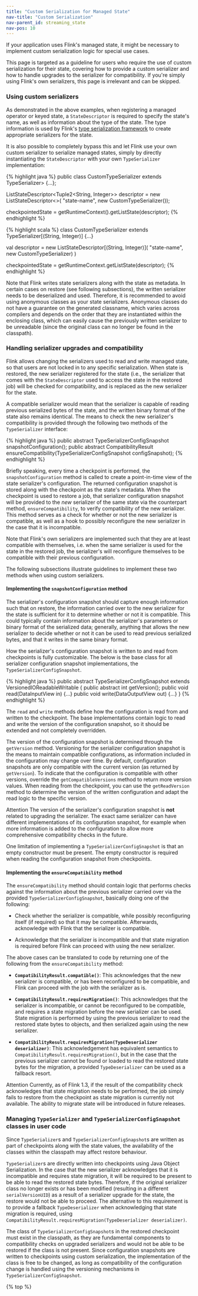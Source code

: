 ```yaml
---
title: "Custom Serialization for Managed State"
nav-title: "Custom Serialization"
nav-parent_id: streaming_state
nav-pos: 10
---
```

<!--
Licensed to the Apache Software Foundation (ASF) under one
or more contributor license agreements.  See the NOTICE file
distributed with this work for additional information
regarding copyright ownership.  The ASF licenses this file
to you under the Apache License, Version 2.0 (the
"License"); you may not use this file except in compliance
with the License.  You may obtain a copy of the License at

  http://www.apache.org/licenses/LICENSE-2.0

Unless required by applicable law or agreed to in writing,
software distributed under the License is distributed on an
"AS IS" BASIS, WITHOUT WARRANTIES OR CONDITIONS OF ANY
KIND, either express or implied.  See the License for the
specific language governing permissions and limitations
under the License.
-->

If your application uses Flink's managed state, it might be necessary to implement custom serialization logic for special use cases.

This page is targeted as a guideline for users who require the use of custom serialization for their state, covering how
to provide a custom serializer and how to handle upgrades to the serializer for compatibility. If you're simply using
Flink's own serializers, this page is irrelevant and can be skipped.

### Using custom serializers

As demonstrated in the above examples, when registering a managed operator or keyed state, a `StateDescriptor` is required
to specify the state's name, as well as information about the type of the state. The type information is used by Flink's
[type serialization framework](../../types_serialization.html) to create appropriate serializers for the state.

It is also possible to completely bypass this and let Flink use your own custom serializer to serialize managed states,
simply by directly instantiating the `StateDescriptor` with your own `TypeSerializer` implementation:

<div class="codetabs" markdown="1">
<div data-lang="java" markdown="1">
{% highlight java %}
public class CustomTypeSerializer extends TypeSerializer<Tuple2<String, Integer>> {...};

ListStateDescriptor<Tuple2<String, Integer>> descriptor =
    new ListStateDescriptor<>(
        "state-name",
        new CustomTypeSerializer());

checkpointedState = getRuntimeContext().getListState(descriptor);
{% endhighlight %}
</div>

<div data-lang="scala" markdown="1">
{% highlight scala %}
class CustomTypeSerializer extends TypeSerializer[(String, Integer)] {...}

val descriptor = new ListStateDescriptor[(String, Integer)](
    "state-name",
    new CustomTypeSerializer)
)

checkpointedState = getRuntimeContext.getListState(descriptor);
{% endhighlight %}
</div>
</div>

Note that Flink writes state serializers along with the state as metadata. In certain cases on restore (see following
subsections), the written serializer needs to be deserialized and used. Therefore, it is recommended to avoid using
anonymous classes as your state serializers. Anonymous classes do not have a guarantee on the generated classname,
which varies across compilers and depends on the order that they are instantiated within the enclosing class, which can 
easily cause the previously written serializer to be unreadable (since the original class can no longer be found in the
classpath).

### Handling serializer upgrades and compatibility

Flink allows changing the serializers used to read and write managed state, so that users are not locked in to any
specific serialization. When state is restored, the new serializer registered for the state (i.e., the serializer
that comes with the `StateDescriptor` used to access the state in the restored job) will be checked for compatibility,
and is replaced as the new serializer for the state.

A compatible serializer would mean that the serializer is capable of reading previous serialized bytes of the state,
and the written binary format of the state also remains identical. The means to check the new serializer's compatibility
is provided through the following two methods of the `TypeSerializer` interface:

{% highlight java %}
public abstract TypeSerializerConfigSnapshot snapshotConfiguration();
public abstract CompatibilityResult ensureCompatibility(TypeSerializerConfigSnapshot configSnapshot);
{% endhighlight %}

Briefly speaking, every time a checkpoint is performed, the `snapshotConfiguration` method is called to create a
point-in-time view of the state serializer's configuration. The returned configuration snapshot is stored along with the
checkpoint as the state's metadata. When the checkpoint is used to restore a job, that serializer configuration snapshot
will be provided to the _new_ serializer of the same state via the counterpart method, `ensureCompatibility`, to verify
compatibility of the new serializer. This method serves as a check for whether or not the new serializer is compatible,
as well as a hook to possibly reconfigure the new serializer in the case that it is incompatible.

Note that Flink's own serializers are implemented such that they are at least compatible with themselves, i.e. when the
same serializer is used for the state in the restored job, the serializer's will reconfigure themselves to be compatible
with their previous configuration.

The following subsections illustrate guidelines to implement these two methods when using custom serializers.

#### Implementing the `snapshotConfiguration` method

The serializer's configuration snapshot should capture enough information such that on restore, the information
carried over to the new serializer for the state is sufficient for it to determine whether or not it is compatible.
This could typically contain information about the serializer's parameters or binary format of the serialized data;
generally, anything that allows the new serializer to decide whether or not it can be used to read previous serialized
bytes, and that it writes in the same binary format.

How the serializer's configuration snapshot is written to and read from checkpoints is fully customizable. The below
is the base class for all serializer configuration snapshot implementations, the `TypeSerializerConfigSnapshot`.

{% highlight java %}
public abstract TypeSerializerConfigSnapshot extends VersionedIOReadableWritable {
  public abstract int getVersion();
  public void read(DataInputView in) {...}
  public void write(DataOutputView out) {...}
}
{% endhighlight %}

The `read` and `write` methods define how the configuration is read from and written to the checkpoint. The base
implementations contain logic to read and write the version of the configuration snapshot, so it should be extended and
not completely overridden.

The version of the configuration snapshot is determined through the `getVersion` method. Versioning for the serializer
configuration snapshot is the means to maintain compatible configurations, as information included in the configuration
may change over time. By default, configuration snapshots are only compatible with the current version (as returned by
`getVersion`). To indicate that the configuration is compatible with other versions, override the `getCompatibleVersions`
method to return more version values. When reading from the checkpoint, you can use the `getReadVersion` method to
determine the version of the written configuration and adapt the read logic to the specific version.

<span class="label label-danger">Attention</span> The version of the serializer's configuration snapshot is **not**
related to upgrading the serializer. The exact same serializer can have different implementations of its
configuration snapshot, for example when more information is added to the configuration to allow more comprehensive
compatibility checks in the future.

One limitation of implementing a `TypeSerializerConfigSnapshot` is that an empty constructor must be present. The empty
constructor is required when reading the configuration snapshot from checkpoints.

#### Implementing the `ensureCompatibility` method

The `ensureCompatibility` method should contain logic that performs checks against the information about the previous
serializer carried over via the provided `TypeSerializerConfigSnapshot`, basically doing one of the following:

  * Check whether the serializer is compatible, while possibly reconfiguring itself (if required) so that it may be
    compatible. Afterwards, acknowledge with Flink that the serializer is compatible.

  * Acknowledge that the serializer is incompatible and that state migration is required before Flink can proceed with
    using the new serializer.

The above cases can be translated to code by returning one of the following from the `ensureCompatibility` method:

  * **`CompatibilityResult.compatible()`**: This acknowledges that the new serializer is compatible, or has been reconfigured to
    be compatible, and Flink can proceed with the job with the serializer as is.

  * **`CompatibilityResult.requiresMigration()`**: This acknowledges that the serializer is incompatible, or cannot be
    reconfigured to be compatible, and requires a state migration before the new serializer can be used. State migration
    is performed by using the previous serializer to read the restored state bytes to objects, and then serialized again
    using the new serializer.

  * **`CompatibilityResult.requiresMigration(TypeDeserializer deserializer)`**: This acknowledgement has equivalent semantics
    to `CompatibilityResult.requiresMigration()`, but in the case that the previous serializer cannot be found or loaded
    to read the restored state bytes for the migration, a provided `TypeDeserializer` can be used as a fallback resort.

<span class="label label-danger">Attention</span> Currently, as of Flink 1.3, if the result of the compatibility check
acknowledges that state migration needs to be performed, the job simply fails to restore from the checkpoint as state
migration is currently not available. The ability to migrate state will be introduced in future releases.

### Managing `TypeSerializer` and `TypeSerializerConfigSnapshot` classes in user code

Since `TypeSerializer`s and `TypeSerializerConfigSnapshot`s are written as part of checkpoints along with the state
values, the availability of the classes within the classpath may affect restore behaviour.

`TypeSerializer`s are directly written into checkpoints using Java Object Serialization. In the case that the new
serializer acknowledges that it is incompatible and requires state migration, it will be required to be present to be
able to read the restored state bytes. Therefore, if the original serializer class no longer exists or has been modified
(resulting in a different `serialVersionUID`) as a result of a serializer upgrade for the state, the restore would
not be able to proceed. The alternative to this requirement is to provide a fallback `TypeDeserializer` when
acknowledging that state migration is required, using `CompatibilityResult.requiresMigration(TypeDeserializer deserializer)`.

The class of `TypeSerializerConfigSnapshot`s in the restored checkpoint must exist in the classpath, as they are
fundamental components to compatibility checks on upgraded serializers and would not be able to be restored if the class
is not present. Since configuration snapshots are written to checkpoints using custom serialization, the implementation
of the class is free to be changed, as long as compatibility of the configuration change is handled using the versioning
mechanisms in `TypeSerializerConfigSnapshot`.

{% top %}
